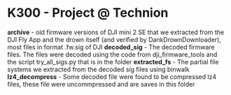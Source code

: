 K300 - Project @ Technion
=========================
**archive** - old firmware versions of DJI mini 2 SE that we extracted from the DJI Fly App and the drown itself (and verified by DankDrownDownloader), most files in format .fw.sig of DJI
**decoded_sig** - The decoded firmware files. The files were decoded using the code from dji_firmware_tools and the script try_all_sigs.py that is in the folder
**extracted_fs** - The partial file systems we extracted from the decoded sig files using binwalk
**lz4_decompress** - Some decoded file were found to be compressed lz4 files, these file were uncommpressed and are saves in this folder



